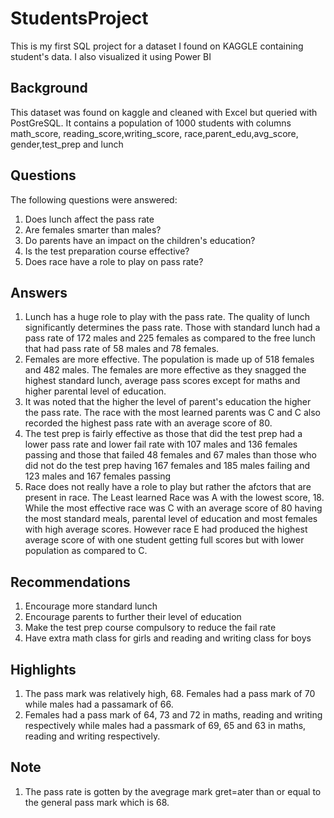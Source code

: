 # StudentsProject
This is my first SQL project for a dataset I found on KAGGLE containing student's data. I also visualized it using Power BI

## Background
This dataset was found on kaggle and cleaned with Excel but queried with PostGreSQL.
It contains a population of 1000 students with columns math_score, reading_score,writing_score, race,parent_edu,avg_score, gender,test_prep and lunch

## Questions
The following questions were answered:
1. Does lunch affect the pass rate
2. Are females smarter than males?
3. Do parents have an impact on the children's education?
4. Is the test preparation course effective?
5. Does race have a role to play on pass rate?

## Answers
1. Lunch has a huge role to play with the pass rate. The quality of lunch significantly determines the pass rate. Those with standard lunch had a pass rate of 172 males and 225 females as compared to the free lunch that had pass rate of 58 males and 78 females.
2. Females are more effective. The population is made up of 518 females and 482 males. The females are more effective as they snagged the highest standard lunch, average pass scores except for maths and higher parental level of education. 
3. It was noted that the higher the level of parent's education the higher the pass rate. The race with the most learned parents was C and C also recorded the highest pass rate with an average score of 80. 
4. The test prep is fairly effective as those that did the test prep had a lower pass rate and lower fail rate with 107 males and 136 females passing and those that failed 48 females and 67 males than those who did not do the test prep having 167 females and 185 males failing and 123 males and 167 females passing
5. Race does not really have a role to play but rather the afctors that are present in race. The Least learned Race was A with the lowest score, 18. While the most effective race was C with an average score of 80 having the most standard meals, parental level of education and most females with high average scores. However race E had produced the highest average score of with one student getting full scores but with lower population as compared to C.

## Recommendations
1. Encourage more standard lunch
2. Encourage parents to further their level of education
3. Make the test prep course compulsory to reduce the fail rate
4. Have extra math class for girls and reading and writing class for boys

## Highlights
1. The pass mark was relatively high, 68. Females had a pass mark of 70 while males had a passamark of 66. 
2. Females had a pass mark of 64, 73 and 72 in maths, reading and writing respectively while males had a passmark of 69, 65 and 63 in maths, reading and writing respectively.

## Note
1. The pass rate is gotten by the avegrage mark gret=ater than or equal to the general pass mark which is 68.
